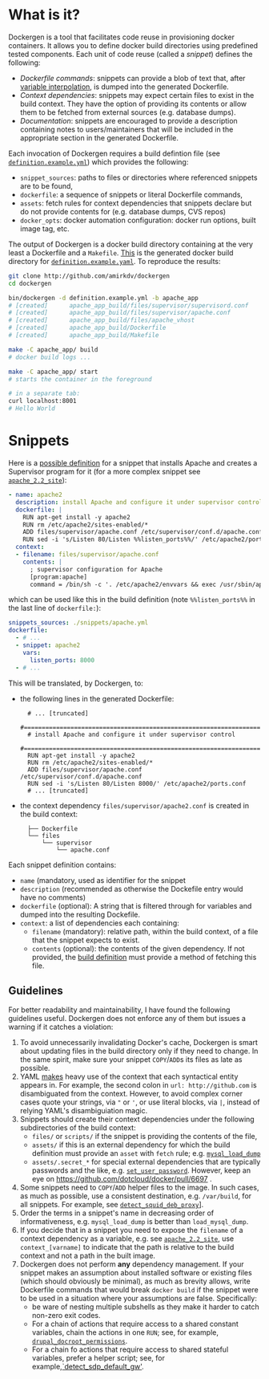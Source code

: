 What is it?
==========
Dockergen is a tool that facilitates code reuse in provisioning docker
containers. It allows you to define docker build directories using predefined
tested components. Each unit of code reuse (called a _snippet_) defines the
following:

- _Dockerfile commands_: snippets can provide a blob of text that, after [variable interpolation](#variables),
  is dumped into the generated Dockerfile.
- _Context dependencies_: snippets may expect certain files to exist in the build
  context. They have the option of providing its contents or allow them to be
  fetched from external sources (e.g. database dumps).
- _Documentation_: snippets are encouraged to provide a description containing notes
  to users/maintainers that will be included in the appropriate section in the generated
  Dockerfile.

Each invocation of Dockergen requires a build defintion file (see
[`definition.example.yml`](definition.example.yml)) which provides the following:

- `snippet_sources`: paths to files or directories where referenced snippets are to be found,
- `dockerfile`: a sequence of snippets or literal Dockerfile commands,
- `assets`: fetch rules for context dependencies that snippets declare but do not provide
  contents for (e.g. database dumps, CVS repos)
- `docker_opts`: docker automation configuration: docker run options, built image tag, etc.

The output of Dockergen is a docker build directory containing at the very least a
Dockerfile and a `Makefile`. [This](example) is the generated docker build directory
for [`definition.example.yaml`](definition.example.yml). To reproduce the results:
```bash
git clone http://github.com/amirkdv/dockergen
cd dockergen

bin/dockergen -d definition.example.yml -b apache_app
# [created]      apache_app_build/files/supervisor/supervisord.conf
# [created]      apache_app_build/files/supervisor/apache.conf
# [created]      apache_app_build/files/apache_vhost
# [created]      apache_app_build/Dockerfile
# [created]      apache_app_build/Makefile

make -C apache_app/ build
# docker build logs ...

make -C apache_app/ start
# starts the container in the foreground

# in a separate tab:
curl localhost:8001
# Hello World
```

Snippets
========

Here is a [possible definition](snippets/apache.yml) for a snippet that installs
Apache and creates a Supervisor program for it (for a more complex snippet see
[`apache_2.2_site`](snippets/apache.yml)):
```yaml
- name: apache2
  description: install Apache and configure it under supervisor control
  dockerfile: |
    RUN apt-get install -y apache2
    RUN rm /etc/apache2/sites-enabled/*
    ADD files/supervisor/apache.conf /etc/supervisor/conf.d/apache.conf
    RUN sed -i 's/Listen 80/Listen %%listen_ports%%/' /etc/apache2/ports.conf
  context:
  - filename: files/supervisor/apache.conf
    contents: |
      ; supervisor configuration for Apache
      [program:apache]
      command = /bin/sh -c '. /etc/apache2/envvars && exec /usr/sbin/apache2 -D FOREGROUND'
```
which can be used like this in the build definition (note `%%listen_ports%%` in
the last line of `dockerfile:`):
```yaml
snippets_sources: ./snippets/apache.yml
dockerfile:
  - # ...
  - snippet: apache2
    vars:
      listen_ports: 8000
  - # ...
```
This will be translated, by Dockergen, to:
* the following lines in the generated Dockerfile:

        # ... [truncated]
        #===============================================================================
        # install Apache and configure it under supervisor control
        #===============================================================================
        RUN apt-get install -y apache2
        RUN rm /etc/apache2/sites-enabled/*
        ADD files/supervisor/apache.conf /etc/supervisor/conf.d/apache.conf
        RUN sed -i 's/Listen 80/Listen 8000/' /etc/apache2/ports.conf
        # ... [truncated]

* the context dependency `files/supervisor/apache2.conf` is created in the build
  context:

        ├── Dockerfile
        └── files
            └── supervisor
                └── apache.conf

Each snippet definition contains:

- `name` (mandatory, used as identifier for the snippet
- `description` (recommended as otherwise the Dockefile entry would have no comments)
- `dockerfile` (optional): A string that is filtered through for variables and
  dumped into the resulting Dockefile.
- `context`: a list of dependencies each containing:
  - `filename` (mandatory): relative path, within the build context, of a
    file that the snippet expects to exist.
  - `contents` (optional): the contents of the given dependency. If not
    provided, the [build definition](#build-definition) must provide a method of
    fetching this file.

Guidelines
----------
For better readability and maintainability, I have found the following
guidelines useful. Dockergen does not enforce any of them but issues a warning
if it catches a violation:

1. To avoid unnecessarily invalidating Docker's cache, Dockergen is smart about
   updating files in the build directory only if they need to change. In the
   same spirit, make sure your snippet `COPY`/`ADD`s its files as late as
   possible.
1. YAML [makes](http://yaml.org/spec/current.html) heavy use of the context that
   each syntactical entity appears in. For example, the second colon in `url:
   http://github.com` is disambiguated from the context. However, to avoid
   complex corner cases quote your strings, via `"` or `'`, or use literal
   blocks, via `|`, instead of relying YAML's disambiguiation magic.
1. Snippets should create their context dependencies under the following
   subdirectories of the build context:
   * `files/` or `scripts/` if the snippet is providing the contents of the
      file,
   * `assets/` if this is an external dependency for which the build definition
      must provide an `asset` with `fetch` rule; e.g. [`mysql_load_dump`](snippets/mysql.yml)
   * `assets/.secret_*` for special external dependencies that are typically
     passwords and the like, e.g. [`set_user_password`](snippets/common.yml).
     However, keep an eye on https://github.com/dotcloud/docker/pull/6697 .
1. Some snippets need to `COPY`/`ADD` helper files to the image. In such cases, as much
   as possible, use a consistent destination, e.g. `/var/build`, for all
   snippets. For example, see [`detect_squid_deb_proxy`](snippets/apt.yml)].
1. Order the terms in a snippet's name in decreasing order of informativeness,
   e.g. `mysql_load_dump` is better than `load_mysql_dump`.
1. If you decide that in a snippet you need to expose the `filename` of a
   context dependency as a variable, e.g. see [`apache_2.2_site`](snippets/apache.yml),
   use `context_[varname]` to indicate that the path is relative to the build
   context and not a path in the built image.
1. Dockergen does not perform **any** dependency management. If your snippet
   makes an assumption about installed software or existing files (which
   should obviously be minimal), as much as brevity allows, write Dockerfile
   commands that would break `docker build` if the snippet were to be used in a
   situation where your assumptions are false. Specifically:
   * be ware of nesting multiple subshells as they make it harder to catch
     non-zero exit codes.
   * For a chain of actions that require access to a shared constant variables,
     chain the actions in one `RUN`; see, for example, [`drupal_docroot_permissions`](snippets/drupal.yml).
   * For a chain fo actions that require access to shared stateful variables,
     prefer a helper script; see, for example,[`detect_sdp_default_gw'](snippets/apt.yml).
